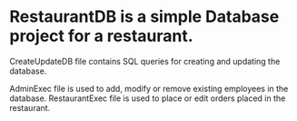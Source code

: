# RestaurantDB is a simple Database project for a restaurant.

CreateUpdateDB file contains SQL queries for creating and updating the database.

AdminExec file is used to add, modify or remove existing employees in the database.
RestaurantExec file is used to place or edit orders placed in the restaurant.

